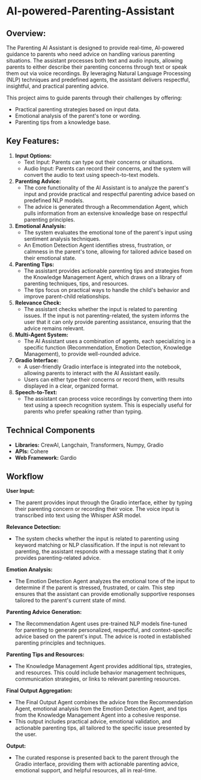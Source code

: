 # AI-powered-Parenting-Assistant

## Overview: 
The Parenting AI Assistant is designed to provide real-time, AI-powered guidance to parents who need advice on handling various parenting situations. The assistant processes both text and audio inputs, allowing parents to either describe their parenting concerns through text or speak them out via voice recordings. By leveraging Natural Language Processing (NLP) techniques and predefined agents, the assistant delivers respectful, insightful, and practical parenting advice.

This project aims to guide parents through their challenges by offering:
- Practical parenting strategies based on input data.
- Emotional analysis of the parent's tone or wording.
- Parenting tips from a knowledge base.

## Key Features:
1. 	**Input Options:**
    - Text Input: Parents can type out their concerns or situations.
    - Audio Input: Parents can record their concerns, and the system will convert the audio to text using speech-to-text models.
2.	**Parenting Advice:**
    - The core functionality of the AI Assistant is to analyze the parent's input and provide practical and respectful parenting advice based on predefined NLP models.
    - The advice is generated through a Recommendation Agent, which pulls information from an extensive knowledge base on respectful parenting principles.
3.	**Emotional Analysis:**
    - The system evaluates the emotional tone of the parent's input using sentiment analysis techniques.
    - An Emotion Detection Agent identifies stress, frustration, or calmness in the parent's tone, allowing for tailored advice based on their emotional state.
4.	**Parenting Tips:**
    - The assistant provides actionable parenting tips and strategies from the Knowledge Management Agent, which draws on a library of parenting techniques, tips, and resources.
    - The tips focus on practical ways to handle the child's behavior and improve parent-child relationships.
5.	**Relevance Check:**
    - The assistant checks whether the input is related to parenting issues. If the input is not parenting-related, the system informs the user that it can only provide parenting assistance, ensuring that the advice remains relevant.
6.	**Multi-Agent System:**
    - The AI Assistant uses a combination of agents, each specializing in a specific function (Recommendation, Emotion Detection, Knowledge Management), to provide well-rounded advice.
7.	**Gradio Interface:**
    - A user-friendly Gradio interface is integrated into the notebook, allowing parents to interact with the AI Assistant easily.
    - Users can either type their concerns or record them, with results displayed in a clear, organized format.
8.	**Speech-to-Text:**
    - The assistant can process voice recordings by converting them into text using a speech recognition system. This is especially useful for parents who prefer speaking rather than typing.

## Technical Components

- **Libraries:** CrewAI, Langchain, Transformers, Numpy, Gradio
- **APIs:** Cohere
- **Web Framework:** Gardio

## Workflow
**User Input:**

- The parent provides input through the Gradio interface, either by typing their parenting concern or recording their voice. The voice input is transcribed into text using the Whisper ASR model.

**Relevance Detection:**

- The system checks whether the input is related to parenting using keyword matching or NLP classification. If the input is not relevant to parenting, the assistant responds with a message stating that it only provides parenting-related advice.

**Emotion Analysis:**

- The Emotion Detection Agent analyzes the emotional tone of the input to determine if the parent is stressed, frustrated, or calm. This step ensures that the assistant can provide emotionally supportive responses tailored to the parent's current state of mind.

**Parenting Advice Generation:**

- The Recommendation Agent uses pre-trained NLP models fine-tuned for parenting to generate personalized, respectful, and context-specific advice based on the parent's input. The advice is rooted in established parenting principles and techniques.

**Parenting Tips and Resources:**

- The Knowledge Management Agent provides additional tips, strategies, and resources. This could include behavior management techniques, communication strategies, or links to relevant parenting resources.
  
**Final Output Aggregation:**

- The Final Output Agent combines the advice from the Recommendation Agent, emotional analysis from the Emotion Detection Agent, and tips from the Knowledge Management Agent into a cohesive response.
- This output includes practical advice, emotional validation, and actionable parenting tips, all tailored to the specific issue presented by the user.

**Output:**

- The curated response is presented back to the parent through the Gradio interface, providing them with actionable parenting advice, emotional support, and helpful resources, all in real-time.

